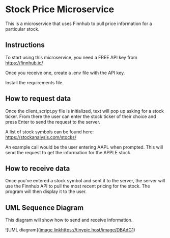 # Stock Price Microservice

This is a microservice that uses Finnhub to pull price information for a particular stock.

## Instructions

To start using this microservice, you need a FREE API key from https://finnhub.io/

Once you receive one, create a .env file with the API key.

Install the requirements file.


## How to request data

Once the client_script.py file is initialized, text will pop up asking for a stock ticker. From there the user can enter the stock ticker of their choice and press Enter to send the request to the server.

A list of stock symbols can be found here:
https://stockanalysis.com/stocks/

An example call would be the user entering AAPL when prompted. This will send the request to get the information for the APPLE stock.

## How to receive data

Once you've entered a stock symbol and sent it to the server, the server will use the Finnhub API to pull the most recent pricing for the stock. The program will then display it to the user.


## UML Sequence Diagram

This diagram will show how to send and receive information.

![UML diagram]([image link](https://tinypic.host/image/DBAdG1)https://tinypic.host/image/DBAdG1)

